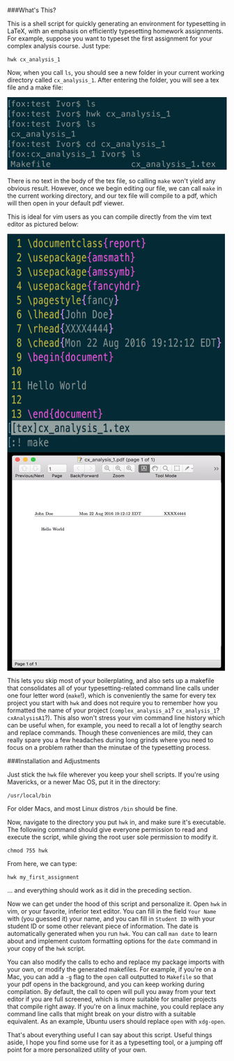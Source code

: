 ###What's This?

This is a shell script for quickly generating an environment for typesetting
in LaTeX, with an emphasis on efficiently typesetting homework assignments. For 
example, suppose you want to typeset the first assignment for your complex
analysis course. Just type:
```
hwk cx_analysis_1
```

Now, when you call `ls`, you should see a new folder in your current working
directory called `cx_analysis_1`. After entering the folder, you will see
a tex file and a make file:

![example](./Images/example1.png)

There is no text in the body of the tex file, so calling `make` won't yield
any obvious result. However, once we begin editing our file, we can call
`make` in the current working directory, and our tex file will compile to a pdf,
which will then open in your default pdf viewer.

This is ideal for vim users as you can compile directly from the vim text
editor as pictured below:

<img src="./Images/example2.png" align="center" width="500" height="500">
<img src="./Images/example3.png" align="center" width="500" height="500">

This lets you skip most of your boilerplating, and also sets up a
makefile that consolidates all of your typesetting-related command line
calls under one four letter word (`make`!), which is conveniently the same
for every tex project you start with `hwk` and does not require you to
remember how you formatted the name of your project (`complex_analysis_a1`?
`cx_analysis_1`? `cxAnalysisA1`?). This also won't stress your vim command line
history which can be useful when, for example, you need to recall a lot
of lengthy search and replace commands. Though these conveniences are
mild, they can really spare you a few headaches during long grinds where
you need to focus on a problem rather than the minutae of the typesetting
process.

###Installation and Adjustments

Just stick the `hwk` file wherever you keep your shell scripts. If you're
using Mavericks, or a newer Mac OS, put it in the directory:
```
/usr/local/bin
```
For older Macs, and most Linux distros `/bin` should be fine.

Now, navigate to the directory you put `hwk` in, and make sure it's
executable. The following command
should give everyone permission to read and execute the script, while
giving the root user sole permission to modify it.
```
chmod 755 hwk
```

From here, we can type:
```
hwk my_first_assignment
```
... and everything should work as it did in the preceding section.

Now we can get under the hood of this script and personalize it.
Open `hwk` in vim, or your favorite, inferior text editor. You
can fill in the field `Your Name` with (you guessed it) your name,
and you can fill in `Student ID` with your student ID or some other
relevant piece of information. The date is automatically generated
when you run `hwk`. You can call `man date` to learn about and implement
custom formatting options for the `date` command in your copy of
the `hwk` script.

You can also modify the calls to echo and replace my package imports
with your own, or modify the generated makefiles. For example, if you're on
a Mac, you can add a `-g` flag to the `open` call outputted to `Makefile` so 
that
your pdf opens in the background, and you can keep working during compilation.
By default, the call to open will pull you away from your text editor if you
are full screened, which is more suitable for smaller projects that compile
right away. If you're on a linux machine, you could replace any command line
calls that might break on your distro with a suitable equivalent. As an
example, Ubuntu users should replace `open` with `xdg-open`.

That's about everything useful I can say about this script. Useful things
aside, I hope you find some use for it as a typesetting tool, or a
jumping off point for a more personalized utility of your own.



